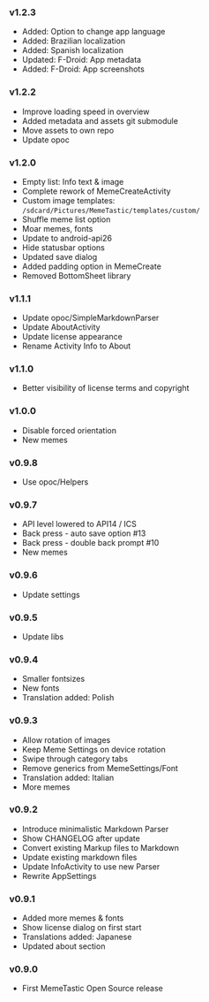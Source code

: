 ### v1.2.3
- Added: Option to change app language
- Added: Brazilian localization
- Added: Spanish localization
- Updated: F-Droid: App metadata
- Added: F-Droid: App screenshots

### v1.2.2
- Improve loading speed in overview
- Added metadata and assets git submodule
- Move assets to own repo
- Update opoc

### v1.2.0
- Empty list: Info text & image
- Complete rework of MemeCreateActivity
- Custom image templates: `/sdcard/Pictures/MemeTastic/templates/custom/`
- Shuffle meme list option
- Moar memes, fonts
- Update to android-api26
- Hide statusbar options
- Updated save dialog
- Added padding option in MemeCreate
- Removed BottomSheet library

### v1.1.1
- Update opoc/SimpleMarkdownParser
- Update AboutActivity
- Update license appearance
- Rename Activity Info to About

### v1.1.0
- Better visibility of license terms and copyright

### v1.0.0
- Disable forced orientation
- New memes

### v0.9.8
- Use opoc/Helpers

### v0.9.7
- API level lowered to API14 / ICS
- Back press - auto save option #13
- Back press - double back prompt #10
- New memes 

### v0.9.6
- Update settings

### v0.9.5
- Update libs

### v0.9.4
- Smaller fontsizes
- New fonts
- Translation added: Polish

### v0.9.3
- Allow rotation of images
- Keep Meme Settings on device rotation
- Swipe through category tabs
- Remove generics from MemeSettings/Font
- Translation added: Italian
- More memes

### v0.9.2
- Introduce minimalistic Markdown Parser
- Show CHANGELOG after update
- Convert existing Markup files to Markdown
- Update existing markdown files
- Update InfoActivity to use new Parser
- Rewrite AppSettings

### v0.9.1
- Added more memes & fonts
- Show license dialog on first start
- Translations added: Japanese
- Updated about section

### v0.9.0
- First MemeTastic Open Source release
